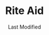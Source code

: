 ---
layout: location-page
date: Last Modified
description: "Local COVID-19 testing is available at Rite Aid in Macomb, Michigan, USA."
permalink: "locations/michigan/macomb/rite-aid-1/"
tags:
  - locations
  - michigan
title: Rite Aid
uniqueName: rite-aid-1
state: Michigan
stateAbbr: MI
hood: "Macomb"
address: "46977 Romeo Plank Road"
city: "Macomb"
zip: "48044"
zipsNearby: "48001 48101 48002 48003 48004 48103 48104 48105 48106 48107 48108 48109 48113 48401 48005 48411 48412 48006 48414 48111 48112 48415 48009 48012 48301 48302 48303 48304 48114 48116 48416 48418 48014 48117 48419 48015 48118 48346 48347 48348 48017 48420 48421 48422 48350 48423 48120 48121 48122 48123 48124 48126 48128 48125 48127 48426 48427 48201 48202 48203 48204 48205 48206 48207 48208 48209 48210 48211 48212 48213 48214 48215 48216 48217 48218 48219 48220 48221 48222 48223 48224 48225 48226 48227 48228 48229 48230 48231 48232 48233 48234 48235 48236 48237 48238 48239 48240 48242 48243 48244 48255 48260 48264 48265 48266 48267 48268 48269 48272 48275 48277 48278 48279 48288 48130 48428 48429 48021 48022 48023 48331 48332 48333 48334 48335 48336 48430 48134 48501 48502 48503 48504 48505 48506 48507 48509 48519 48529 48531 48532 48550 48551 48552 48553 48554 48555 48556 48557 48433 48435 48026 48436 48135 48136 48437 48027 48438 48439 48480 48137 48138 48440 48139 48028 48353 48030 48356 48357 48442 48140 48444 48141 48032 48320 48143 48359 48360 48361 48362 48366 48446 48449 48367 48450 48146 48451 48150 48151 48152 48153 48154 48039 48453 48040 48454 48041 48455 48160 48380 48381 48110 48145 48159 48161 48162 48166 48457 48035 48036 48038 48042 48043 48044 48045 48046 48458 48047 48051 48164 48048 48050 48165 48460 48461 48049 48167 48168 48175 48374 48375 48376 48377 48462 48463 48464 48370 48371 48466 48169 48170 48321 48322 48323 48324 48325 48326 48340 48341 48342 48343 48059 48060 48061 48469 48062 48063 48064 48306 48307 48308 48309 48363 48173 48065 48096 48174 48066 48067 48068 48069 48070 48071 48072 48073 48115 48176 48471 48074 48472 48025 48033 48034 48037 48075 48076 48086 48178 48179 48054 48079 48080 48081 48082 48473 48180 48183 48007 48083 48084 48085 48098 48099 48387 48310 48311 48312 48313 48314 48315 48316 48317 48318 48476 48382 48390 48391 48088 48089 48090 48091 48092 48093 48397 48094 48095 48327 48328 48329 48330 48383 48386 48184 48185 48186 48187 48188 48189 48190 48191 48393 48192 48193 48195 48097 48197 48198 48723 48727 48816 48729 48836 48843 48844 48855 48741 48744 48746 48760 48768 48559 48769 48863" 
mapUrl: "http://maps.apple.com/?q=Rite+Aid&address=46977+Romeo+Plank+Road,Macomb,Michigan,48044"
locationType: Drive-thru
phone: ""
website: "http://www.riteaid.com/"
onlineBooking: true
closed: undefined
closedUpdate: May 23rd, 2020
notes: "By appointment only."
days: Everyday
hours: 9AM-5PM
ctaMessage: Schedule a test
ctaUrl: "http://www.riteaid.com/"
---